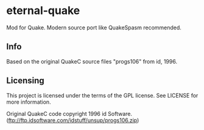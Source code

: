 # eternal-quake
Mod for Quake. Modern source port like QuakeSpasm recommended.


## Info ## 

Based on the original QuakeC source files "progs106" from id, 1996.

## Licensing ##
This project is licensed under the terms of the GPL license. See LICENSE for more information.

Original QuakeC code copyright 1996 id Software. (ftp://ftp.idsoftware.com/idstuff/unsup/progs106.zip)
